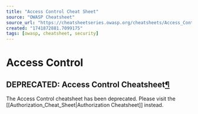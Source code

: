 ```yaml
---
title: "Access Control Cheat Sheet"
source: "OWASP Cheatsheet"
source_url: "https://cheatsheetseries.owasp.org/cheatsheets/Access_Control_Cheat_Sheet.html"
created: "1741872881.7099175"
tags: [owasp, cheatsheet, security]
---
```

# Access Control

## DEPRECATED: Access Control Cheatsheet[¶](#deprecated-access-control-cheatsheet)
The Access Control cheatsheet has been deprecated.
Please visit the [[Authorization_Cheat_Sheet|Authorization Cheatsheet]] instead.